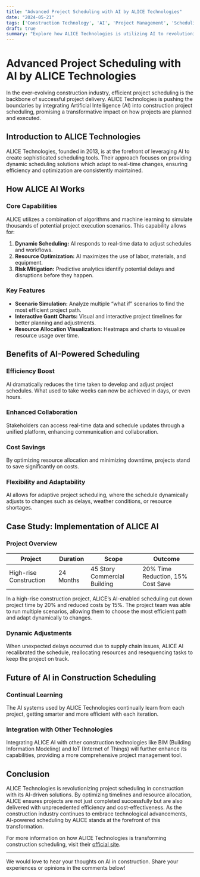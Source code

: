 ```yaml
---
title: "Advanced Project Scheduling with AI by ALICE Technologies"
date: "2024-05-21"
tags: ['Construction Technology', 'AI', 'Project Management', 'Scheduling', 'ALICE Technologies', 'Innovation', 'Resource Allocation', 'Construction Optimization']
draft: true
summary: "Explore how ALICE Technologies is utilizing AI to revolutionize project scheduling in construction, providing dynamic scheduling solutions that optimize timelines and resource allocation for complex projects."
---
```


# Advanced Project Scheduling with AI by ALICE Technologies

In the ever-evolving construction industry, efficient project scheduling is the backbone of successful project delivery. ALICE Technologies is pushing the boundaries by integrating Artificial Intelligence (AI) into construction project scheduling, promising a transformative impact on how projects are planned and executed.

## Introduction to ALICE Technologies

ALICE Technologies, founded in 2013, is at the forefront of leveraging AI to create sophisticated scheduling tools. Their approach focuses on providing dynamic scheduling solutions which adapt to real-time changes, ensuring efficiency and optimization are consistently maintained.

## How ALICE AI Works

### Core Capabilities

ALICE utilizes a combination of algorithms and machine learning to simulate thousands of potential project execution scenarios. This capability allows for:

1. **Dynamic Scheduling:** AI responds to real-time data to adjust schedules and workflows.
2. **Resource Optimization:** AI maximizes the use of labor, materials, and equipment.
3. **Risk Mitigation:** Predictive analytics identify potential delays and disruptions before they happen.

### Key Features

- **Scenario Simulation:** Analyze multiple “what if” scenarios to find the most efficient project path.
- **Interactive Gantt Charts:** Visual and interactive project timelines for better planning and adjustments.
- **Resource Allocation Visualization:** Heatmaps and charts to visualize resource usage over time.

## Benefits of AI-Powered Scheduling

### Efficiency Boost

AI dramatically reduces the time taken to develop and adjust project schedules. What used to take weeks can now be achieved in days, or even hours.

### Enhanced Collaboration

Stakeholders can access real-time data and schedule updates through a unified platform, enhancing communication and collaboration.

### Cost Savings

By optimizing resource allocation and minimizing downtime, projects stand to save significantly on costs.

### Flexibility and Adaptability

AI allows for adaptive project scheduling, where the schedule dynamically adjusts to changes such as delays, weather conditions, or resource shortages.

## Case Study: Implementation of ALICE AI

### Project Overview

| **Project**            | **Duration**    | **Scope**                         | **Outcome**                       |
|------------------------|-----------------|-----------------------------------|-----------------------------------|
| High-rise Construction | 24 Months       | 45 Story Commercial Building      | 20% Time Reduction, 15% Cost Save |

In a high-rise construction project, ALICE’s AI-enabled scheduling cut down project time by 20% and reduced costs by 15%. The project team was able to run multiple scenarios, allowing them to choose the most efficient path and adapt dynamically to changes.

### Dynamic Adjustments

When unexpected delays occurred due to supply chain issues, ALICE AI recalibrated the schedule, reallocating resources and resequencing tasks to keep the project on track.

## Future of AI in Construction Scheduling

### Continual Learning

The AI systems used by ALICE Technologies continually learn from each project, getting smarter and more efficient with each iteration.

### Integration with Other Technologies

Integrating ALICE AI with other construction technologies like BIM (Building Information Modeling) and IoT (Internet of Things) will further enhance its capabilities, providing a more comprehensive project management tool.

## Conclusion

ALICE Technologies is revolutionizing project scheduling in construction with its AI-driven solutions. By optimizing timelines and resource allocation, ALICE ensures projects are not just completed successfully but are also delivered with unprecedented efficiency and cost-effectiveness. As the construction industry continues to embrace technological advancements, AI-powered scheduling by ALICE stands at the forefront of this transformation.

For more information on how ALICE Technologies is transforming construction scheduling, visit their [official site](https://www.alicetechnologies.com).

---

We would love to hear your thoughts on AI in construction. Share your experiences or opinions in the comments below!
```
